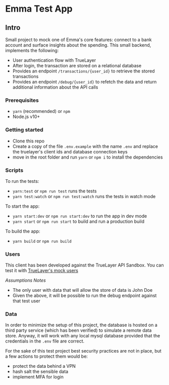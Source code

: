 # Emma Test App

## Intro

Small project to mock one of Emma's core features: connect to a bank account and surface insights about the spending.
This small backend, implements the following:

- User authentication flow with TrueLayer
- After login, the transaction are stored on a relational database
- Provides an endpoint `/transactions/{user_id}` to retrieve the stored transactions
- Provides an endpoint `/debug/{user_id}` to refetch the data and return additional information about the API calls

### Prerequisites

- `yarn` (recommended) or `npm`
- Node.js v10+

### Getting started

- Clone this repo
- Create a copy of the file `.env.example` with the name `.env` and replace the truelayer's client ids and database connection keys
- move in the root folder and run `yarn` or `npm i` to install the dependencies

### Scripts

To run the tests:

- `yarn:test` or `npm run test` runs the tests
- `yarn test:watch` or `npm run test:watch` runs the tests in watch mode

To start the app:

- `yarn start:dev` or `npm run start:dev` to run the app in dev mode
- `yarn start` or `npm run start` to build and run a production build

To build the app:

- `yarn build` or `npm run build`

### Users

This client has been developed against the TrueLayer API Sandbox. You can test it with [TrueLayer's mock users](https://docs.truelayer.com/#mock-users)

_Assumptions Notes_

- The only user with data that will allow the store of data is John Doe
- Given the above, it will be possible to run the debug endpoint against that test user

### Data

In order to minimize the setup of this project, the database is hosted on a third party service (which has been verified) to simulate a remote data store.
Anyway, it will work with any local mysql database provided that the credentials in the `.env` file are correct.

For the sake of this test project best security practices are not in place, but a few actions to protect them would be:

- protect the data behind a VPN
- hash salt the sensible data
- implement MFA for login
